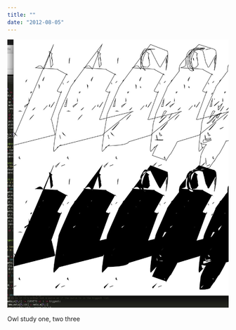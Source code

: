 ```yaml
---
title: ""
date: "2012-08-05"
---
```


![](images/tumblr_m8aj3bzgcm1qz4g66o1_1280.jpg)

Owl study one, two three
